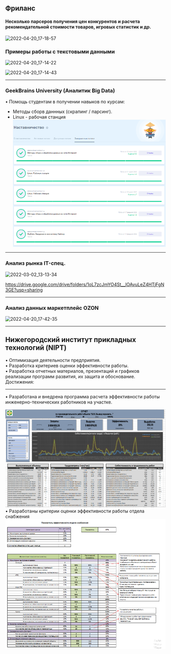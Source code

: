 ## Фриланс 
#### Несколько парсеров получения цен конкурентов и расчета рекомендательной стоимости товаров, игровых статистик и др.
    
![2022-04-20_17-18-57](https://user-images.githubusercontent.com/82442469/164254269-bc31d1a2-a285-435f-b7b7-217609c289a1.png)

### Примеры работы с текстовыми данными 
![2022-04-20_17-14-22](https://user-images.githubusercontent.com/82442469/164256449-70c06dc8-b90d-447c-9069-1fe66041a9bc.png)

![2022-04-20_17-14-43](https://user-images.githubusercontent.com/82442469/164256468-06d6dc2a-e54e-403c-a9a3-aac3449ab69b.png)

--------------------------------------------------------
### GeekBrains University (Аналитик Big Data)
• Помощь студентам в получении навыков по курсам:<br>
- Методы сборв даннных (скрапинг / парсинг).<br>
- Linux - рабочая станция <br>
![Наставник](https://github.com/stavrtin/Portfolio/blob/main/img/Наставник.png)
-------------------------------------------------------------------

### Анализ рынка IT-спец.
![2022-03-02_13-13-34](https://user-images.githubusercontent.com/82442469/164258156-53e80f9a-0f8a-4a82-a4a5-e7a4a7a223b5.png)

https://drive.google.com/drive/folders/1oL7zcJmYO4St__lOAvuLeZ4HTjFgN3GE?usp=sharing


  
--------------------------------------------------------

### Анализ данных маркетплейс OZON
![2022-04-20_17-42-35](https://user-images.githubusercontent.com/82442469/164257088-20bfc2f3-c777-465d-9df6-74a1c890f452.png)

----------------------------------------------------------------------

## Нижегородский институт прикладных технологий (NIPT)

• Оптимизация деятельности предприятия.<br>
• Разработка критериев оценки эффективности работы. <br>
• Разработка отчетных материалов, презентаций и графиков реализации программ развития, их защита и обоснование.<br>
Достижения:
- - - - - - - - - - - - - - - - - - - - - - - - - - - - - - - -
• Разработана и внедрена программа расчета эффективности работы инженерно-технических работников на участке.

![Автоматизированный отчет](https://github.com/stavrtin/Portfolio/blob/main/img/Отчет%20выработки-41-00.png)
• Разработаны критерии оценки эффективности работы отдела снабжения <br>
![KPI_Снабжение](https://github.com/stavrtin/Portfolio/blob/main/img/KPI_Снабжение.png)
 

